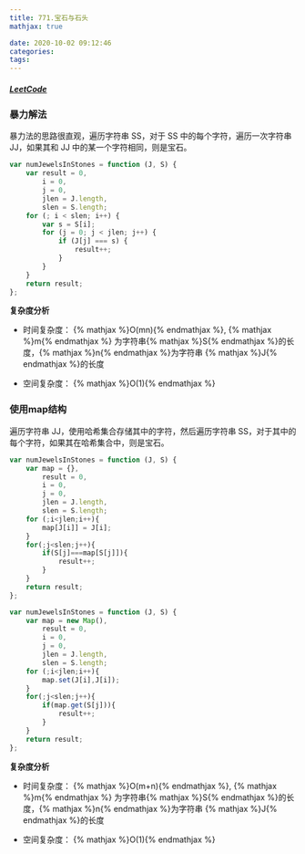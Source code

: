 ```yaml
---
title: 771.宝石与石头
mathjax: true

date: 2020-10-02 09:12:46
categories:
tags:
---
```


##### [LeetCode]()

### 暴力解法

暴力法的思路很直观，遍历字符串 SS，对于 SS 中的每个字符，遍历一次字符串 JJ，如果其和 JJ 中的某一个字符相同，则是宝石。

```javascript
var numJewelsInStones = function (J, S) {
    var result = 0,
        i = 0,
        j = 0,
        jlen = J.length,
        slen = S.length;
    for (; i < slen; i++) {
        var s = S[i];
        for (j = 0; j < jlen; j++) {
            if (J[j] === s) {
                result++;
            }
        }
    }
    return result;
};
```

**复杂度分析**

+ 时间复杂度： {% mathjax %}O(mn){% endmathjax %}, {% mathjax %}m{% endmathjax %} 为字符串{% mathjax %}S{% endmathjax %}的长度，{% mathjax %}n{% endmathjax %}为字符串 {% mathjax %}J{% endmathjax %}的长度

+ 空间复杂度： {% mathjax %}O(1){% endmathjax %}

### 使用map结构

遍历字符串 JJ，使用哈希集合存储其中的字符，然后遍历字符串 SS，对于其中的每个字符，如果其在哈希集合中，则是宝石。

```javascript
var numJewelsInStones = function (J, S) {
    var map = {},
        result = 0,
        i = 0,
        j = 0,
        jlen = J.length,
        slen = S.length;
    for (;i<jlen;i++){
        map[J[i]] = J[i];
    }
    for(;j<slen;j++){
        if(S[j]===map[S[j]]){
            result++;
        }
    }
    return result;
};
```

```javascript
var numJewelsInStones = function (J, S) {
    var map = new Map(),
        result = 0,
        i = 0,
        j = 0,
        jlen = J.length,
        slen = S.length;
    for (;i<jlen;i++){
        map.set(J[i],J[i]);
    }
    for(;j<slen;j++){
        if(map.get(S[j])){
            result++;
        }
    }
    return result;
};
```

**复杂度分析**

+ 时间复杂度： {% mathjax %}O(m+n){% endmathjax %}, {% mathjax %}m{% endmathjax %} 为字符串{% mathjax %}S{% endmathjax %}的长度，{% mathjax %}n{% endmathjax %}为字符串 {% mathjax %}J{% endmathjax %}的长度

+ 空间复杂度： {% mathjax %}O(1){% endmathjax %}